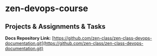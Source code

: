 # zen-devops-course

## Projects &amp; Assignments &amp; Tasks

**Docs Repository Link:** [https://github.com/zen-class/zen-class-devops-documentation.git](https://github.com/zen-class/zen-class-devops-documentation.git)
